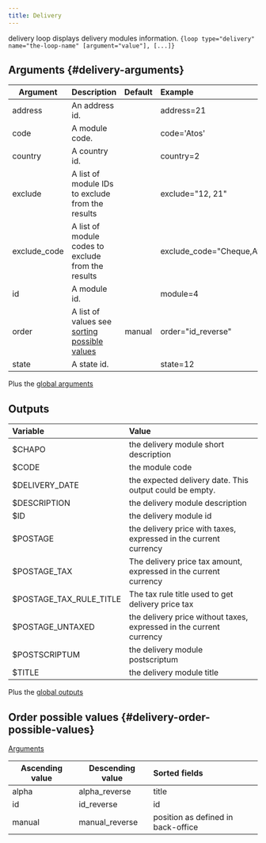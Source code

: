 ```yaml
---
title: Delivery
---
```


delivery loop displays delivery modules information.
`{loop type="delivery" name="the-loop-name" [argument="value"], [...]}`

## Arguments {#delivery-arguments}

| Argument     | Description                                                                     | Default | Example                    |
|--------------|:--------------------------------------------------------------------------------|:-------:|:---------------------------|
| address      | An address id.                                                                  |         | address=21                 |                                                    |           | product="2"                 |
| code         | A module code.                                                                  |         | code='Atos'                |
| country      | A country id.                                                                   |         | country=2                  |
| exclude      | A list of module IDs to exclude from the results                                |         | exclude="12, 21"           |
| exclude_code | A list of module codes to exclude from the results                              |         | exclude_code="Cheque,Atos" |
| id           | A module id.                                                                    |         | module=4                   |
| order        | A list of values see [sorting possible values](#delivery-order-possible-values) | manual  | order="id_reverse"         |
| state        | A state id.                                                                     |         | state=12                   |

Plus the [global arguments](./global_arguments)

## Outputs

| Variable                | Value                                                               |
|:------------------------|:--------------------------------------------------------------------|
| $CHAPO                  | the delivery module short description                               |
| $CODE                   | the module code                                                     |
| $DELIVERY_DATE          | the expected delivery date. This output could be empty.             |
| $DESCRIPTION            | the delivery module description                                     |
| $ID                     | the delivery module id                                              |
| $POSTAGE                | the delivery price with taxes, expressed in the current currency    |
| $POSTAGE_TAX            | The delivery price tax amount, expressed in the current currency    |
| $POSTAGE_TAX_RULE_TITLE | The tax rule title used to get delivery price tax                   |
| $POSTAGE_UNTAXED        | the delivery price without taxes, expressed in the current currency |
| $POSTSCRIPTUM           | the delivery module postscriptum                                    |
| $TITLE                  | the delivery module title                                           |

Plus the [global outputs](./global_arguments)

## Order possible values {#delivery-order-possible-values}
[Arguments](#delivery-arguments)

| Ascending value | Descending value | Sorted fields                      |
|-----------------|------------------|:-----------------------------------|
| alpha           | alpha_reverse    | title                              |
| id              | id_reverse       | id                                 |
| manual          | manual_reverse   | position as defined in back-office |
